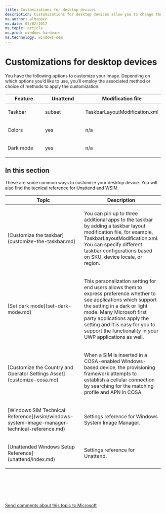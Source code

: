 ```yaml
---
title: Customizations for desktop devices
description: Customizations for desktop devices allow you to change the UI and other settings for a desktop image.
ms.author: alhopper
ms.date: 05/02/2017
ms.topic: article
ms.prod: windows-hardware
ms.technology: windows-oem
---
```


# Customizations for desktop devices
You have the following options to customize your image. Depending on which options you’d like to use, you’ll employ the associated method or choice of methods to apply the customization. 
<table>
<colgroup>
<col width="50%" />
<col width="50%" />
</colgroup>
<thead>
<tr class="header">
<th>Feature</th>
<th>Unattend</th>
<th>Modification file</th>
</tr>
</thead>
<tbody>
<!--<tr>
<td><p>Start menu</p></td>
<td><p>subset</p></td>
<td><p>LayoutModification.xml</p></td>
</tr>-->
<tr>
<td><p>Taskbar</p></td>
<td><p>subset</p></td>
<td><p>TaskbarLayoutModification.xml</p></td>
</tr>
<tr>
<td><p>Colors</p></td>
<td><p>yes</p></td>
<td><p>n/a</p></td>
</tr>
<tr>
<td><p>Dark mode</p></td>
<td><p>yes</p></td>
<td><p>n/a</p></td>
</tr>
<!--<tr>
<td><p>Pen and Windows Ink Workspace</p></td>
<td><p>subset</p></td>
<td><p>InkWorkspaceModification.xml</p></td>
</tr>-->
</tbody>
</table>

## In this section
These are some common ways to customize your desktop device. You will also find the tecnical reference for Unattend and WSIM. 

<table>
<colgroup>
<col width="50%" />
<col width="50%" />
</colgroup>
<thead>
<tr class="header">
<th>Topic</th>
<th>Description</th>
</tr>
</thead>
<tbody>

<tr class="even">
<td><p>[Customize the taskbar](customize-the-taskbar.md)</p></td>
<td><p>You can pin up to three additional apps to the taskbar by adding a taskbar layout modification file, for example, TaskbarLayoutModification.xml. You can specify different taskbar configurations based on SKU, device locale, or region.</p></td>
</tr>
<tr class="odd">
<td><p>[Set dark mode](set-dark-mode.md)</p></td>
<td><p>This personalization setting for end users allows them to express preference whether to see applications which support the setting in a dark or light mode.
Many Microsoft first party applications apply the setting and it is easy for you to support the functionality in your UWP applications as well.</p></td>
</tr>
<tr class="even">
<td><p>[Customize the Country and Operator Settings Asset](customize-cosa.md)</p></td>
<td><p>When a SIM is inserted in a COSA-enabled Windows-based device, the provisioning framework attempts to establish a cellular connection by searching for the matching profile and APN in COSA.</p></td>
</tr>
<tr class="even">
<td><p>[Windows SIM Technical Reference](wsim/windows-system-image-manager-technical-reference.md)</p></td>
<td><p>Settings reference for Windows System Image Manager.</p></td>
</tr>
<tr class="odd">
<td><p>[Unattended Windows Setup Reference](unattend/index.md)</p></td>
<td><p>Settings reference for Unattend.</p></td>
</tr>
</tbody>
</table>

 

 

 

[Send comments about this topic to Microsoft](mailto:wsddocfb@microsoft.com?subject=Documentation%20feedback%20%5Bp_mobile_customizations\p_mobile_customizations%5D:%20Customizations%20for%20mobile%20enterprise%20devices%20%20RELEASE:%20%2810/19/2016%29&body=%0A%0APRIVACY%20STATEMENT%0A%0AWe%20use%20your%20feedback%20to%20improve%20the%20documentation.%20We%20don't%20use%20your%20email%20address%20for%20any%20other%20purpose,%20and%20we'll%20remove%20your%20email%20address%20from%20our%20system%20after%20the%20issue%20that%20you're%20reporting%20is%20fixed.%20While%20we're%20working%20to%20fix%20this%20issue,%20we%20might%20send%20you%20an%20email%20message%20to%20ask%20for%20more%20info.%20Later,%20we%20might%20also%20send%20you%20an%20email%20message%20to%20let%20you%20know%20that%20we've%20addressed%20your%20feedback.%0A%0AFor%20more%20info%20about%20Microsoft's%20privacy%20policy,%20see%20http://privacy.microsoft.com/default.aspx. "Send comments about this topic to Microsoft")